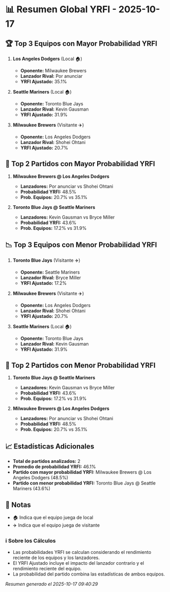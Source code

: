 # 📊 Resumen Global YRFI - 2025-10-17

## 🏆 Top 3 Equipos con Mayor Probabilidad YRFI

1. **Los Angeles Dodgers** (Local 🏠)
   - **Oponente:** Milwaukee Brewers
   - **Lanzador Rival:** Por anunciar
   - **YRFI Ajustado:** 35.1%

2. **Seattle Mariners** (Local 🏠)
   - **Oponente:** Toronto Blue Jays
   - **Lanzador Rival:** Kevin Gausman
   - **YRFI Ajustado:** 31.9%

3. **Milwaukee Brewers** (Visitante ✈️)
   - **Oponente:** Los Angeles Dodgers
   - **Lanzador Rival:** Shohei Ohtani
   - **YRFI Ajustado:** 20.7%

## 🎯 Top 2 Partidos con Mayor Probabilidad YRFI

1. **Milwaukee Brewers @ Los Angeles Dodgers**
   - **Lanzadores:** Por anunciar vs Shohei Ohtani
   - **Probabilidad YRFI:** 48.5%
   - **Prob. Equipos:** 20.7% vs 35.1%

2. **Toronto Blue Jays @ Seattle Mariners**
   - **Lanzadores:** Kevin Gausman vs Bryce Miller
   - **Probabilidad YRFI:** 43.6%
   - **Prob. Equipos:** 17.2% vs 31.9%

## 📉 Top 3 Equipos con Menor Probabilidad YRFI

1. **Toronto Blue Jays** (Visitante ✈️)
   - **Oponente:** Seattle Mariners
   - **Lanzador Rival:** Bryce Miller
   - **YRFI Ajustado:** 17.2%

2. **Milwaukee Brewers** (Visitante ✈️)
   - **Oponente:** Los Angeles Dodgers
   - **Lanzador Rival:** Shohei Ohtani
   - **YRFI Ajustado:** 20.7%

3. **Seattle Mariners** (Local 🏠)
   - **Oponente:** Toronto Blue Jays
   - **Lanzador Rival:** Kevin Gausman
   - **YRFI Ajustado:** 31.9%

## 🛑 Top 2 Partidos con Menor Probabilidad YRFI

1. **Toronto Blue Jays @ Seattle Mariners**
   - **Lanzadores:** Kevin Gausman vs Bryce Miller
   - **Probabilidad YRFI:** 43.6%
   - **Prob. Equipos:** 17.2% vs 31.9%

2. **Milwaukee Brewers @ Los Angeles Dodgers**
   - **Lanzadores:** Por anunciar vs Shohei Ohtani
   - **Probabilidad YRFI:** 48.5%
   - **Prob. Equipos:** 20.7% vs 35.1%

## 📈 Estadísticas Adicionales

- **Total de partidos analizados:** 2
- **Promedio de probabilidad YRFI:** 46.1%
- **Partido con mayor probabilidad YRFI:** Milwaukee Brewers @ Los Angeles Dodgers (48.5%)
- **Partido con menor probabilidad YRFI:** Toronto Blue Jays @ Seattle Mariners (43.6%)

## 📝 Notas

- 🏠 Indica que el equipo juega de local
- ✈️ Indica que el equipo juega de visitante

### ℹ️ Sobre los Cálculos
- Las probabilidades YRFI se calculan considerando el rendimiento reciente de los equipos y los lanzadores.
- El YRFI Ajustado incluye el impacto del lanzador contrario y el rendimiento reciente del equipo.
- La probabilidad del partido combina las estadísticas de ambos equipos.

*Resumen generado el 2025-10-17 09:40:29*